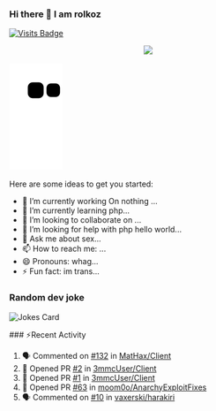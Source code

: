 ### Hi there 👋 I am rolkoz
[![Visits Badge](https://badges.pufler.dev/visits/rolkoztm/rolkoztm)](https://badges.pufler.dev)
<p align="center">
<img src="https://discord.c99.nl/widget/theme-4/642766253941063701.png">

![github contribution grid snake animation](https://raw.githubusercontent.com/rolkoztm/rolkoztm/output/github-contribution-grid-snake.svg)

Here are some ideas to get you started:

- 🔭 I’m currently working On nothing ...
- 🌱 I’m currently learning php...
- 👯 I’m looking to collaborate on ...
- 🤔 I’m looking for help with php hello world...
- 💬 Ask me about sex...
- 📫 How to reach me: ...
- 😄 Pronouns: whag...
- ⚡ Fun fact: im trans...

### Random dev joke
![Jokes Card](https://readme-jokes.vercel.app/api?hideBorder) 

 
 ​###​ ⚡Recent Activity

<!--START_SECTION:activity-->
1. 🗣 Commented on [#132](https://github.com/MatHax/Client/issues/132) in [MatHax/Client](https://github.com/MatHax/Client)
2. 💪 Opened PR [#2](https://github.com/3mmcUser/Client/pull/2) in [3mmcUser/Client](https://github.com/3mmcUser/Client)
3. 💪 Opened PR [#1](https://github.com/3mmcUser/Client/pull/1) in [3mmcUser/Client](https://github.com/3mmcUser/Client)
4. 💪 Opened PR [#63](https://github.com/moom0o/AnarchyExploitFixes/pull/63) in [moom0o/AnarchyExploitFixes](https://github.com/moom0o/AnarchyExploitFixes)
5. 🗣 Commented on [#10](https://github.com/vaxerski/harakiri/issues/10) in [vaxerski/harakiri](https://github.com/vaxerski/harakiri)
<!--END_SECTION:activity-->
